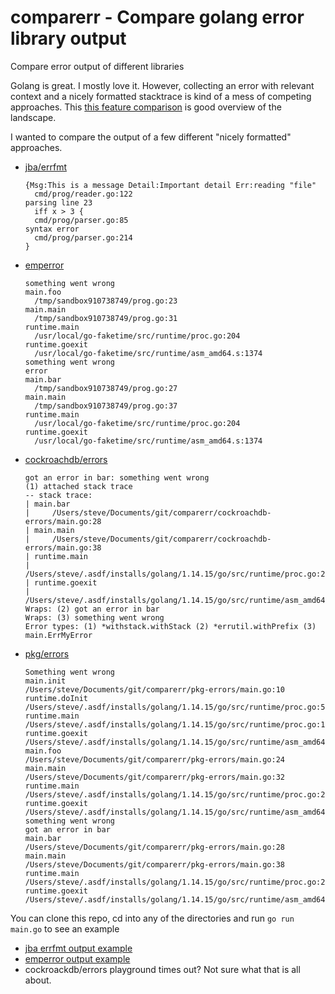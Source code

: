 # comparerr - Compare golang error library output

Compare error output of different libraries

Golang is great. I mostly love it. However, collecting an error with relevant context and
a nicely formatted stacktrace is kind of a mess of competing approaches. 
This [this feature comparison](https://github.com/cockroachdb/errors#features) is good overview of the landscape.

I wanted to compare the output of a few different "nicely formatted" approaches.
+ [jba/errfmt](https://github.com/jba/errfmt)
  ```
  {Msg:This is a message Detail:Important detail Err:reading "file"
  	cmd/prog/reader.go:122
  parsing line 23
  	iff x > 3 {
  	cmd/prog/parser.go:85
  syntax error
  	cmd/prog/parser.go:214
  }
  ```
+ [emperror](https://github.com/emperror/emperror)
  ```
  something went wrong
  main.foo
  	/tmp/sandbox910738749/prog.go:23
  main.main
  	/tmp/sandbox910738749/prog.go:31
  runtime.main
  	/usr/local/go-faketime/src/runtime/proc.go:204
  runtime.goexit
  	/usr/local/go-faketime/src/runtime/asm_amd64.s:1374
  something went wrong
  error
  main.bar
  	/tmp/sandbox910738749/prog.go:27
  main.main
  	/tmp/sandbox910738749/prog.go:37
  runtime.main
  	/usr/local/go-faketime/src/runtime/proc.go:204
  runtime.goexit
  	/usr/local/go-faketime/src/runtime/asm_amd64.s:1374
  
  ```
+ [cockroachdb/errors](https://github.com/cockroachdb/errors)
  ```
  got an error in bar: something went wrong
  (1) attached stack trace
  -- stack trace:
  | main.bar
  | 	/Users/steve/Documents/git/comparerr/cockroachdb-errors/main.go:28
  | main.main
  | 	/Users/steve/Documents/git/comparerr/cockroachdb-errors/main.go:38
  | runtime.main
  | 	/Users/steve/.asdf/installs/golang/1.14.15/go/src/runtime/proc.go:203
  | runtime.goexit
  | 	/Users/steve/.asdf/installs/golang/1.14.15/go/src/runtime/asm_amd64.s:1373
  Wraps: (2) got an error in bar
  Wraps: (3) something went wrong
  Error types: (1) *withstack.withStack (2) *errutil.withPrefix (3) main.ErrMyError
  ```
+ [pkg/errors](https://github.com/pkg/errors)
  ```
  Something went wrong
  main.init
  /Users/steve/Documents/git/comparerr/pkg-errors/main.go:10
  runtime.doInit
  /Users/steve/.asdf/installs/golang/1.14.15/go/src/runtime/proc.go:5480
  runtime.main
  /Users/steve/.asdf/installs/golang/1.14.15/go/src/runtime/proc.go:190
  runtime.goexit
  /Users/steve/.asdf/installs/golang/1.14.15/go/src/runtime/asm_amd64.s:1373
  main.foo
  /Users/steve/Documents/git/comparerr/pkg-errors/main.go:24
  main.main
  /Users/steve/Documents/git/comparerr/pkg-errors/main.go:32
  runtime.main
  /Users/steve/.asdf/installs/golang/1.14.15/go/src/runtime/proc.go:203
  runtime.goexit
  /Users/steve/.asdf/installs/golang/1.14.15/go/src/runtime/asm_amd64.s:1373
  something went wrong
  got an error in bar
  main.bar
  /Users/steve/Documents/git/comparerr/pkg-errors/main.go:28
  main.main
  /Users/steve/Documents/git/comparerr/pkg-errors/main.go:38
  runtime.main
  /Users/steve/.asdf/installs/golang/1.14.15/go/src/runtime/proc.go:203
  runtime.goexit
  /Users/steve/.asdf/installs/golang/1.14.15/go/src/runtime/asm_amd64.s:1373
  ```

You can clone this repo, cd into any of the directories and run `go run main.go` to see an example


+ [jba errfmt output example](https://play.golang.org/p/aYhdnfLSk8g)
+ [emperror output example](https://play.golang.org/p/OUrwpogR8_E)
+ cockroackdb/errors playground times out? Not sure what that is all about.


